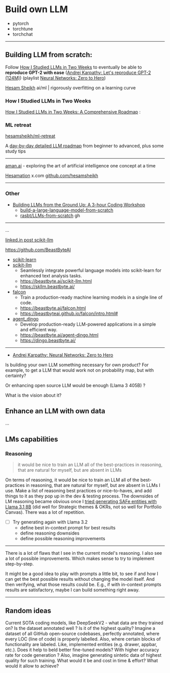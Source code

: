 # Build own LLM

- pytorch
- torchtune
- torchchat

---

## Building LLM from scratch:

Follow [How I Studied LLMs in Two Weeks](/ai-vision/build-llm#how-i-studied-llms-in-two-weeks) to eventually be able to **reproduce GPT-2 with ease** ([Andrej Karpathy: Let's reproduce GPT-2 (124M)](https://www.youtube.com/watch?v=l8pRSuU81PU&list=PLAqhIrjkxbuWI23v9cThsA9GvCAUhRvKZ&index=12)) (playlist [Neural Networks: Zero to Hero](https://www.youtube.com/playlist?list=PLAqhIrjkxbuWI23v9cThsA9GvCAUhRvKZ))

[Hesam Sheikh](https://medium.com/@itshesamsheikh) ai/ml | rigorously overfitting on a learning curve

### How I Studied LLMs in Two Weeks

[How I Studied LLMs in Two Weeks: A Comprehensive Roadmap](https://towardsdatascience.com/how-i-studied-llms-in-two-weeks-a-comprehensive-roadmap-e8ac19667a31) :

### ML retreat

[hesamsheikh/ml-retreat](https://github.com/hesamsheikh/ml-retreat)

A [day-by-day detailed LLM roadmap](https://github.com/hesamsheikh/ml-retreat/tree/main/Days) from beginner to advanced, plus some study tips

---

[aman.ai](https://aman.ai/) - exploring the art of artificial intelligence
one concept at a time

[Hesamation](https://x.com/Hesamation) x.com
[github.com/hesamsheikh](https://github.com/hesamsheikh)

---

### Other

- [Building LLMs from the Ground Up: A 3-hour Coding Workshop](https://www.youtube.com/watch?v=quh7z1q7-uc)
    - [build-a-large-language-model-from-scratch](https://www.manning.com/books/build-a-large-language-model-from-scratch)
    - [rasbt/LLMs-from-scratch](https://github.com/rasbt/LLMs-from-scratch) gh

---

...

[linked.in post scikit-llm](https://www.linkedin.com/posts/liorsinclair_just-found-out-about-scikit-llm-sklearn-activity-7238516537513365504-nHCy?utm_source=share&utm_medium=member_desktop)

https://github.com/BeastByteAI

- [scikit-learn](https://scikit-learn.org/)
- [scikit-llm](https://github.com/iryna-kondr/scikit-llm)
    - Seamlessly integrate powerful language models into scikit-learn for enhanced text analysis tasks.
    - https://beastbyte.ai/scikit-llm.html
    - https://skllm.beastbyte.ai/
- [falcon](https://github.com/BeastByteAI/falcon)
    - Train a production-ready machine learning models in a single line of code.
    - https://beastbyte.ai/falcon.html
    - https://beastbyteai.github.io/falcon/intro.html#
- [agent_dingo](https://github.com/BeastByteAI/agent_dingo)
    - Develop production-ready LLM-powered applications in a simple and efficient way.
    - https://beastbyte.ai/agent-dingo.html
    - https://dingo.beastbyte.ai/

---

- [Andrej Karpathy: Neural Networks: Zero to Hero](https://www.youtube.com/playlist?list=PLAqhIrjkxbuWI23v9cThsA9GvCAUhRvKZ)

Is building your own LLM something necessary for own product? For example, to get a LLM that would work not on probability map, but with certainty?

Or enhancing open source LLM would be enough (Llama 3 405B) ?

What is the vision about it?

## Enhance an LLM with own data

...

## LMs capabilities

### Reasoning

> it would be nice to train an LLM all of the best-practices in reasoning, that are natural for myself, but are absent in LLMs

On terms of reasoning, it would be nice to train an LLM all of the best-practices in reasoning, that are natural for myself, but are absent in LLMs I use. Make a list of reasoning best practices or nice-to-haves, and add things to it as they pop up in the dev & testing process. The downsides of LM reasoning became obvious once I [tried generating SAFe entities with Llama 3.1 8B]() (did well for Strategic themes & OKRs, not so well for Portfolio Canvas). There was a lot of repetition. 

- [ ] Try generating again with Llama 3.2
    - define best in-context prompt for best results
    - define reasoning downsides
    - define possible reasoning improvements

---

There is a lot of flaws that I see in the current model's reasoning. I also see a lot of possible improvements. Which makes sense to try to implement step-by-step.

It might be a good idea to play with prompts a little bit, to see if and how I can get the best possible results without changing the model itself. And then verifying, what those results could be. E.g., if with in-context prompts results are satisfactory, maybe I can build something right away.

---

## Random ideas

Current SOTA coding models, like DeepSeekV2 - what data are they trained on? Is the dataset annotated well ? Is it of the highest quality? Imagine a dataset of all GitHub open-source codebases, perfectly annotated, where every LOC (line of code) is properly labelled. Also, where certain blocks of functionality are labeled. Like, implemented entities (e.g. drawer, appbar, etc.). Does it help to beld better fine-tuned models? With higher accuracy rate for code generation ? Also, imagine generating sintetic data of highest quality for such training. What would it be and cost in time & effort? What would it allow to achieve? 